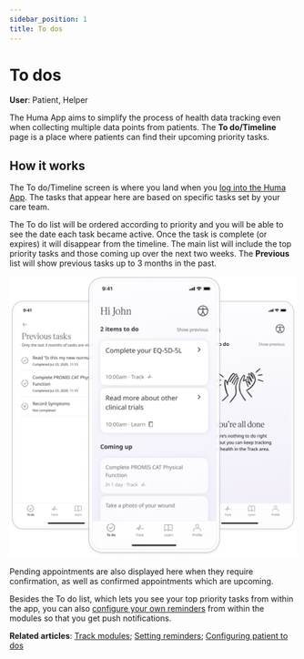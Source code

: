 ```yaml
---
sidebar_position: 1
title: To dos
---
```

# To dos
**User**: Patient, Helper

The Huma App aims to simplify the process of health data tracking even when collecting multiple data points from patients. The **To do/Timeline** page is a place where patients can find their upcoming priority tasks. 

## How it works​

The To do/Timeline screen is where you land when you [log into the Huma App](../getting-started/login-and-onboarding.md). The tasks that appear here are based on specific tasks set by your care team.

The To do list will be ordered according to priority and you will be able to see the date each task became active. Once the task is complete (or expires) it will disappear from the timeline. The main list will include the top priority tasks and those coming up over the next two weeks. The **Previous** list will show previous tasks up to 3 months in the past. 

![To do](../assets/Todo.png)

Pending appointments are also displayed here when they require confirmation, as well as confirmed appointments which are upcoming.

Besides the To do list, which lets you see your top priority tasks from within the app, you can also [configure your own reminders](./setting-reminders.md) from within the modules so that you get push notifications. 

**Related articles**: [Track modules](./track-modules.md); [Setting reminders](./setting-reminders.md); [Configuring patient to dos](../../admin-portal/managing-deployments/configuring-the-content/patient-to-dos.md)  
